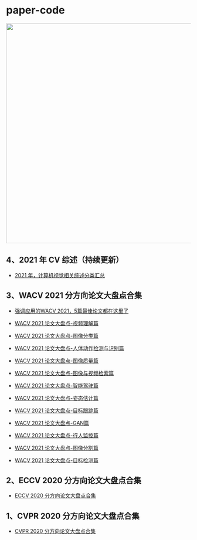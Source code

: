 # paper-code

<div align="center">
  <img src="Image/52CV.gif" width="600"/>
</div>




## 4、2021 年 CV 综述（持续更新）

- [2021 年，计算机视觉相关综述分类汇总](https://github.com/52CV/2021-CV-Survey)



## 3、WACV 2021 分方向论文大盘点合集

- [强调应用的WACV 2021，5篇最佳论文都在这里了](https://zhuanlan.zhihu.com/p/352042288)

- [WACV 2021 论文大盘点-视频理解篇](https://zhuanlan.zhihu.com/p/349956079)

- [WACV 2021 论文大盘点-图像分类篇](https://zhuanlan.zhihu.com/p/349768994)

- [WACV 2021 论文大盘点-人体动作检测与识别篇](https://zhuanlan.zhihu.com/p/349204409)

- [WACV 2021 论文大盘点-图像质量篇](https://zhuanlan.zhihu.com/p/348695402)

- [WACV 2021 论文大盘点-图像与视频检索篇](https://zhuanlan.zhihu.com/p/348494198)

- [WACV 2021 论文大盘点-智能驾驶篇](https://zhuanlan.zhihu.com/p/348493677)

- [WACV 2021 论文大盘点-姿态估计篇](https://zhuanlan.zhihu.com/p/347574252)

- [WACV 2021 论文大盘点-目标跟踪篇](https://zhuanlan.zhihu.com/p/347303230)

- [WACV 2021 论文大盘点-GAN篇](https://zhuanlan.zhihu.com/p/347032297)

- [WACV 2021 论文大盘点-行人监控篇](https://zhuanlan.zhihu.com/p/346133693)

- [WACV 2021 论文大盘点-图像分割篇](https://zhuanlan.zhihu.com/p/345861558)

- [WACV 2021 论文大盘点-目标检测篇](https://zhuanlan.zhihu.com/p/345311150)



## 2、ECCV 2020 分方向论文大盘点合集

- [ECCV 2020 分方向论文大盘点合集](https://github.com/52CV/ECCV-2020-Papers)

## 1、CVPR 2020 分方向论文大盘点合集

- [CVPR 2020 分方向论文大盘点合集](https://github.com/52CV/CVPR-2020-Papers)
